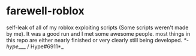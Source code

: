 # farewell-roblox
self-leak of all of my roblox exploiting scripts (Some scripts weren't made by me). It was a good run and I met some awesome people.
most things in this repo are either nearly finished or very clearly still being developed.
_*- hype____ / Hype#6911*_

